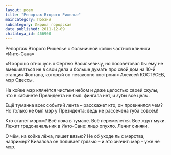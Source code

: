 ```yaml
---
layout: poem
title: "Репортаж Второго Ришелье"
maincategory: Поэзия
subcategory: Лирика городская
date_published: 2011-12-09
chitalnya_id: 466960
---
```




Репортаж Второго Ришелье 
с больничной койки частной 
клиники «Инто-Сана»

«Я хорошо отношусь к Сергею Васильевичу,
но посоветовал бы ему не вмешиваться не в свои 
дела и больше думать про свой дом на 10-й станции 
Фонтана, который он незаконно построил»
Алексей КОСТУСЕВ, мэр Одессы.

На койке мэр клянётся чистым небом
и даже целостью своей скулы,
что в кабинете Президента не был:
фингала нет, и зубы все целы.

Ещё туманна всех событий лента – 
расскажет кто, он провинился чем?
Но только не был мэр у Президента:
ведь не рассечена губа совсем!

Кто станет мэром? Всё пока в тумане.
Всё перемелется. Все ждут муки.
Лежит градоначальник в Инто-Сане:
лицо опухло. Лечит синяки.

О чём, на койке лёжа, пишет вязью?
Не об уходе ль с мэрства, например?
Кивалова он поливает грязью – 
и это значит: мэр – уже не мэр.






